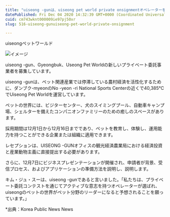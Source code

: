```yaml
---
title: "uiseong -gunは、uiseong pet world private onsignmentオペレーターを採用しています"
datePublished: Fri Dec 04 2020 14:32:39 GMT+0000 (Coordinated Universal Time)
cuid: cm743wknt000009ie97pj50xr
slug: 516-uiseong-gunuiseong-pet-world-private-onsignment

---
```



uiseongペットワールド

![イメージ](https://cdn.hashnode.com/res/hashnode/image/upload/v1739497507778/ecef9202-a0fa-4501-b64f-675d677fddf7.jpeg)

uiseong -gun、Gyeongbuk、Useong Pet Worldの新しいプライベート委託事業者を募集しています。

uiseong -gunは、ペット関連産業では停滞している農村経済を活性化するために、ダンブク-myeonのNo -yeon -ri National Sports Centerの近くで40,385℃でUiseong Pet Worldを運営しています。

ペットの世界には、ビジターセンター、犬のスイミングプール、自動車キャンプ場、シェルターを備えたコンパニオンファミリーのための癒しのスペースがあります。

採用期間は12月1日から12月16日までであり、ペットを教育し、体験し、運用能力を持つことができる企業または組織に適用できます。

レセプションは、UISEONG -GUNオフィスの観光経済農業局における経済投資と産業動物主義に直接提出する必要があります。

さらに、12月7日にビジネスプレゼンテーションが開催され、申請者が背景、受信プロセス、およびアプリケーションの準備方法を説明し、説明します。

キム・ジュ・スーは、uiseong -gunであると言いました。「私たちは、プライベート委託コンテストを通じてアクティブな意志を持つオペレーターが選ばれ、uiseongのペットの世界がペット分野のリーダーになると予想されることを願っています。」

*出典：Korea Public News News